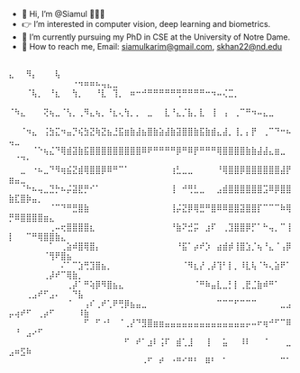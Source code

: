 - 👋 Hi, I’m @Siamul 🧑🏽‍💻
- 👉 I’m interested in computer vision, deep learning and biometrics.
- 📖 I’m currently pursuing my PhD in CSE at the University of Notre Dame.
- 📧 How to reach me, Email: siamulkarim@gmail.com, skhan22@nd.edu

<!---
Siamul/Siamul is a ✨ special ✨ repository because its `README.md` (this file) appears on your GitHub profile.
You can click the Preview link to take a look at your changes.
--->

⠀⠀⠀⠀⠀⠀⠀⠀⠀⠀⠀⠀⠀⠀⠀⠀⠀⠀⠀⠀⠀⠀⠀⠀⠀⠀⠀⠀⠀⠀⠀⠀⠀⠀⠀⠀⠀⠀⠀⠀⠀⠀⠀
⠀⠀   ⠀⠀ ⣄⠀⠀⠻⡄⠀⠀⠀⢧⠀  ⠀⠀⠀⠀⠀⠀⠀⠀⠀⠀⠀⠐⠲⠶⠶⠦⢤⣄⣀⠀⠀⠀⠀⠀⠀⠀⠀⠀⠀⠀⠀⠀⠀⠀⠀⠀⠀⠀⠀⠀⠀⠀⠀
 ⠀⠀⠀⠈⢧⡀⠀⠘⣆⠀⠀⢳⡀⠀⠀⠘⣇⠀⢹⡀⠀⠶⠒⠚⠛⠛⠛⠛⠛⢛⠛⠛⠛⠛⠒⠲⠤⢌⣉⡀⠀⠀⠀⠀⠀⠀⠀⠀⠀⠀⠀⠀⠀⠀⠀⠀⠀⠀⠀⠀⠀⠀
⠈⠳⣄⠀⠀⠀⢝⢦⣀⠈⢣⡀⢀⠻⣄⢦⡀⠘⣆⢄⢳⡀⡀⠀⣀⠀⠀⣇⠘⣄⡈⣧⡀⣇⠀⢸⠀⢠⠀⢀⠉⠛⠲⠤⣄⣀⠀⠀⠀⠀⠀⠀⠀⠀⠀⠀⠀⠀⠀⠀⠀⠀⠀
⠀⠀⠈⠲⣄⠀⢨⣳⣍⠲⣤⡙⢮⣳⣝⢷⣝⣦⣘⣯⣶⣷⣼⣦⣿⣷⣵⣼⣷⣽⣿⣿⣷⣯⣷⣾⣄⣼⡀⢸⡀⡄⡟⠀⢀⠉⠙⠒⠦⢤⣀⠀⠀⠀⠀⠀⠀⠀⠀⠀⠀⠀⠀
⠀⠀⠀⠀⠈⠑⢦⣌⠙⢿⣾⣽⣷⣯⣿⣿⣿⣿⣿⣿⣿⣿⣿⠿⠟⠛⠛⠛⠛⡿⠛⠿⡟⠛⠛⠛⢿⣿⣿⣿⣿⣷⣷⣼⣼⣄⣶⣀⠀⠀⠈⠙⠂⠀⠀⠀⠀⠀⠀⠀⠀⠀⠀
⠀⠀⣀⠀⠐⠦⣀⠙⠻⢶⣮⣝⣾⢿⣿⣿⡿⠿⠛⠉⠁⠀⠀⠀⠀⠀⠀⠀⢰⣃⣀⣀⠀⠀⠀⠀⠘⢿⣿⣿⡿⣿⣿⣿⣿⣿⣿⣼⡟⣶⣤⣀⠀⠀⠀⠀⠀⠀⠀⠀⠀⠀⠀
⠀⠀⠈⠓⠦⢤⣀⣙⡓⠦⡬⣽⣟⡛⠊⠁⠀⠀⠀⠀⠀⠀⠀⠀⠀⠀⠀⠀⢸⠀⠚⢛⣃⣀⠀⠀⣠⣾⣿⣿⣿⣿⣿⣿⣩⠿⡿⣿⣿⣷⣏⣿⡷⣤⡀⠀⠀⠀⠀⠀⠀⠀⠀
⠀⠀⠀⠀⠀⠀⠀⠈⠉⠙⠛⣛⣿⣷⠀⠀⠀⠀⠀⠀⠀⠀⠀⠀⠀⠀⠀⠀⢸⡬⣝⡿⢿⣛⠛⣿⠿⠿⣿⣿⣽⣿⣿⡏⠉⠉⠉⠷⢿⡛⠿⣿⣿⣿⣿⣶⣄⠀⠀⠀⠀⠀⠀
⠀⠀⠀⠀⠀⠀⠀⢀⠤⢖⣿⣿⣿⣿⣆⠀⠀⠀⠀⠀⠀⠀⠀⠀⠀⠀⠀⠀⠘⣷⠝⣚⡭⠀⣰⠏⠀⢀⣹⣿⣿⡿⡋⠁⠓⢤⡀⠉⢸⡇⠀⠀⠉⠛⢿⣿⣿⣷⣄⠀⠀⠀⠀
⠀⠀⠀⠀⠀⠀⠀⠁⠀⢀⣵⠾⣿⢿⣿⡄⠀⠀⠀⠀⠀⠀⠀⠀⠀⠀⠀⠀⠀⠘⣯⠁⡴⠞⡱⠀⣴⣾⡾⢸⣿⣱⡈⢦⠘⣄⠈⢠⡿⠀⠀⠀⠀⠀⠀⠈⢻⠟⣿⣦⠀⠀⠀
⠀⠀⠀⠀⠀⠀⠀⠀⠀⠌⠁⠉⣱⢛⣹⣿⣦⡀⠀⠀⠀⠀⠀⠀⠀⠀⠀⠀⠀⠀⠈⠻⣆⡜⢀⡼⢹⠃⡇⡀⠸⣇⢧⠈⠳⢄⣵⠟⠁⠀⠀⠀⠀⠀⠀⢀⡼⠞⠉⢿⣷⡀⠀
⠀⠀⠀⠀⠀⠀⠀⠀⠀⠀⢀⡼⠁⠛⢵⡿⠻⣿⣦⣄⠀⠀⠀⠀⠀⠀⠀⠀⠀⠀⠀⠀⠈⠛⠷⣤⣇⣀⡃⡇⢀⣟⣈⣷⠾⠛⠁⠀⠀⠀⠀⠀⢀⣠⠞⠋⣠⠄⠀⠀⠙⣧⠀
⠀⠀⠀⠀⠀⠀⠀⠀⠀⠀⠈⠀⠀⢠⠎⢀⠞⢁⠟⢛⡿⣦⣤⣀⠀⠀⠀⠀⠀⠀⠀⠀⠀⠀⠀⠀⠉⠉⠉⠋⠉⠉⠉⠀⠀⠀⠀⣀⣠⡤⢴⠞⠋⠀⢀⡴⠋⠀⠀⠀⠀⠸⣷
⠀⠀⠀⠀⠀⠀⠀⠀⠀⠀⠀⠀⠀⠋⠀⠋⠐⠃⠀⠈⢀⡜⠙⣻⣿⣶⣶⣤⣤⣤⣤⣤⣤⣤⣤⣤⣤⣤⣤⣤⣤⡤⠤⠖⢶⠚⠋⠉⠿⠀⠘⠀⣠⠔⠋⠀⠀⠀⠀⠀⠀⠀
⠀⠀⠀⠀⠀⠀⠀⠀⠀⠀⠀⠀⠀⠀⠀⠀⠀⠀⠀⠀⠋⠀⠞⠁⣰⠇⢨⠏⠀⣾⢁⣸⠀⠀⢸⠀⠀⣥⠀⠀⠸⠇⠀⠀⠈⠀⠀⠀⣀⣠⠶⣫⠷⠀⠀⠀⠀⠀⠀⠀⠀⠀⠀
⠀⠀⠀⠀⠀⠀⠀⠀⠀⠀⠀⠀⠀⠀⠀⠀⠀⠀⠀⠀⠀⠀⠀⠠⠋⠀⠞⠀⠐⠛⠊⠛⠃⠀⠿⠃⠀⠁⠀⠀⠀⠀⠀⠀⠀⠀⠀⠉⠁⠀⠀⠀⠀⠀⠀⠀⠀⠀⠀⠀⠀⠀⠀
